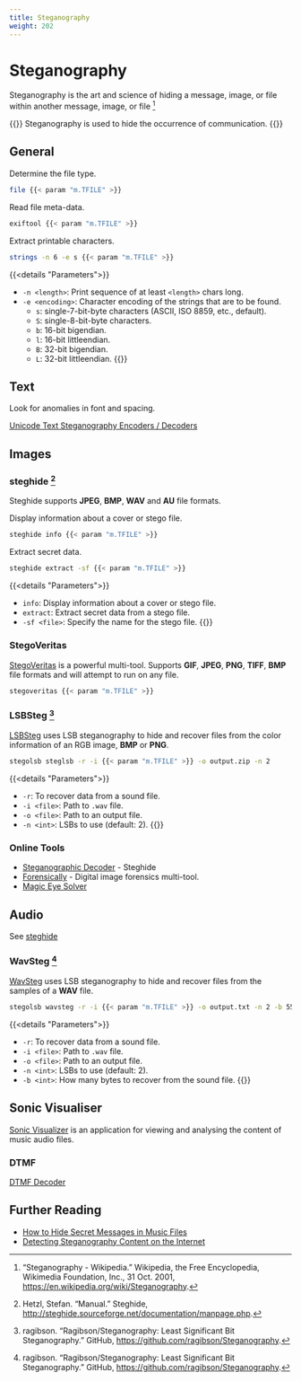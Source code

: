 ```yaml
---
title: Steganography
weight: 202
---
```


# Steganography

Steganography is the art and science
of hiding a message,
image,
or file
within another message,
image,
or file
[^steganography-wiki]

{{<hint m.ING>}}
Steganography is used to hide
the occurrence of communication.
{{</hint>}}

## General

Determine the file type.

```sh
file {{< param "m.TFILE" >}}
```

Read file meta-data.

```sh
exiftool {{< param "m.TFILE" >}}
```

Extract printable characters.

```sh
strings -n 6 -e s {{< param "m.TFILE" >}}
```
{{<details "Parameters">}}
- `-n <length>`: Print sequence of at least `<length>` chars long.
- `-e <encoding>`: Character encoding of the strings that are to be found.
    - `s`: single-7-bit-byte characters (ASCII, ISO 8859, etc., default).
    - `S`: single-8-bit-byte characters.
    - `b`: 16-bit bigendian.
    - `l`: 16-bit littleendian.
    - `B`: 32-bit bigendian.
    - `L`: 32-bit littleendian.
{{</details>}}

## Text

Look for anomalies in font and spacing.

[Unicode Text Steganography Encoders / Decoders](https://www.irongeek.com/i.php?page=security/unicode-steganography-homoglyph-encoder)

## Images

### steghide [^steghide]

Steghide supports **JPEG**, **BMP**, **WAV** and **AU** file formats.

Display information about a cover or stego file.

```sh
steghide info {{< param "m.TFILE" >}}
```

Extract secret data.

```sh
steghide extract -sf {{< param "m.TFILE" >}}
```

{{<details "Parameters">}}
- `info`: Display information about a cover or stego file.
- `extract`: Extract secret data from a stego file.
- `-sf <file>`:  Specify the name for the stego file.
{{</details>}}

### StegoVeritas

[StegoVeritas](https://github.com/bannsec/stegoVeritas) is a powerful multi-tool.
Supports **GIF**, **JPEG**, **PNG**, **TIFF**, **BMP** file formats
and will attempt to
run on any file.

```sh
stegoveritas {{< param "m.TFILE" >}}
```

### LSBSteg [^stegolsb]

[LSBSteg](https://github.com/ragibson/Steganography#lsbsteg) uses LSB steganography
to hide and recover files
from the color information
of an RGB image,
**BMP** or **PNG**.

```sh
stegolsb steglsb -r -i {{< param "m.TFILE" >}} -o output.zip -n 2
```
{{<details "Parameters">}}
- `-r`: To recover data from a sound file.
- `-i <file>`: Path to `.wav` file.
- `-o <file>`: Path to an output file.
- `-n <int>`: LSBs to use (default: 2).
{{</details>}}

### Online Tools

- [Steganographic Decoder](https://futureboy.us/stegano/decinput.html) - Steghide
- [Forensically](https://29a.ch/photo-forensics/) - Digital image forensics multi-tool.
- [Magic Eye Solver](https://magiceye.ecksdee.co.uk/)

## Audio

See [steghide](#steghide-steghide)

### WavSteg [^stegolsb]

[WavSteg](https://github.com/ragibson/Steganography#WavSteg) uses LSB steganography
to hide and recover files
from the samples of a **WAV** file.

```sh
stegolsb wavsteg -r -i {{< param "m.TFILE" >}} -o output.txt -n 2 -b 5589889
```
{{<details "Parameters">}}
- `-r`: To recover data from a sound file.
- `-i <file>`: Path to `.wav` file.
- `-o <file>`: Path to an output file.
- `-n <int>`: LSBs to use (default: 2).
- `-b <int>`: How many bytes to recover from the sound file.
{{</details>}}

## Sonic Visualiser

[Sonic Visualizer](https://www.sonicvisualiser.org/) is an application
for viewing and analysing
the content of music audio files.

### DTMF

[DTMF Decoder](https://unframework.github.io/dtmf-detect/)

## Further Reading

- [How to Hide Secret Messages in Music Files](https://www.iicybersecurity.com/audio-steganography.html)
- [Detecting Steganography Content on the Internet](http://niels.xtdnet.nl/papers/detecting.pdf)

[^steganography-wiki]: “Steganography - Wikipedia.” Wikipedia, the Free Encyclopedia, Wikimedia Foundation, Inc., 31 Oct. 2001, https://en.wikipedia.org/wiki/Steganography.
[^steghide]: Hetzl, Stefan. “Manual.” Steghide, http://steghide.sourceforge.net/documentation/manpage.php.
[^stegolsb]: ragibson. “Ragibson/Steganography: Least Significant Bit Steganography.” GitHub, https://github.com/ragibson/Steganography.
